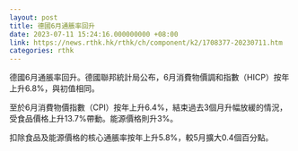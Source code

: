 ```yaml
---
layout: post
title: 德國6月通脹率回升
date: 2023-07-11 15:24:16.000000000 +08:00
link: https://news.rthk.hk/rthk/ch/component/k2/1708377-20230711.htm
categories: rthk
---
```


德國6月通脹率回升。德國聯邦統計局公布，6月消費物價調和指數（HICP）按年上升6.8%，與初值相同。

至於6月消費物價指數（CPI）按年上升6.4%，結束過去3個月升幅放緩的情況，受食品價格上升13.7%帶動。能源價格則升3%。

扣除食品及能源價格的核心通脹率按年上升5.8%，較5月擴大0.4個百分點。
